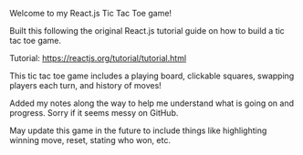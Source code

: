Welcome to my React.js Tic Tac Toe game!

Built this following the original React.js tutorial guide on how to build a tic tac toe game.

Tutorial: https://reactjs.org/tutorial/tutorial.html

This tic tac toe game includes a playing board, clickable squares, swapping players each turn, and history of moves!

Added my notes along the way to help me understand what is going on and progress. Sorry if it seems messy on GitHub. 

May update this game in the future to include things like highlighting winning move, reset, stating who won, etc.
